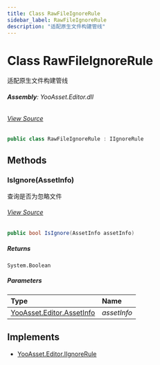 ```yaml
---
title: Class RawFileIgnoreRule
sidebar_label: RawFileIgnoreRule
description: "适配原生文件构建管线"
---
```

# Class RawFileIgnoreRule
适配原生文件构建管线

###### **Assembly**: YooAsset.Editor.dll
###### [View Source](https://github.com/tuyoogame/YooAsset-Samples.git/blob/main/Assets/YooAsset/Editor/AssetBundleCollector/DefaultRules/DefaultIgnoreRule.cs#L64)
```csharp title="Declaration"
public class RawFileIgnoreRule : IIgnoreRule
```
## Methods
### IsIgnore(AssetInfo)
查询是否为忽略文件
###### [View Source](https://github.com/tuyoogame/YooAsset-Samples.git/blob/main/Assets/YooAsset/Editor/AssetBundleCollector/DefaultRules/DefaultIgnoreRule.cs#L69)
```csharp title="Declaration"
public bool IsIgnore(AssetInfo assetInfo)
```

##### Returns

`System.Boolean`

##### Parameters

| Type | Name |
|:--- |:--- |
| [YooAsset.Editor.AssetInfo](../YooAsset.Editor/AssetInfo.md) | *assetInfo* |


## Implements

* [YooAsset.Editor.IIgnoreRule](../YooAsset.Editor/IIgnoreRule.md)
